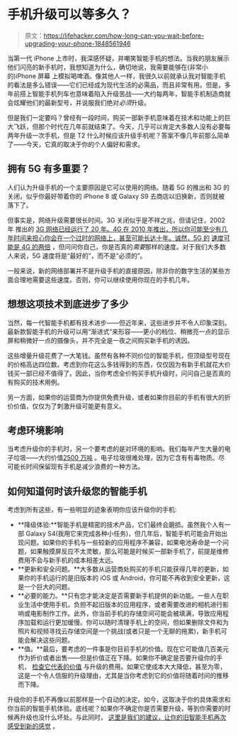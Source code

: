 # 手机升级可以等多久？

> 原文：<https://lifehacker.com/how-long-can-you-wait-before-upgrading-your-phone-1848561946>

当第一代 iPhone 上市时，我深感怀疑，并嘲笑智能手机的想法。当我的朋友展示他们闪亮的新手机时，我想知道为什么，确切地说，我需要能够在(非常小的)iPhone 屏幕 上模拟喝啤酒。像其他人一样，我很久以前就承认我对智能手机的看法是多么错误——它们已经成为现代生活的必需品，而且非常有用。但是，多年前搭上智能手机列车也意味着陷入升级苦战——大约每两年，智能手机制造商就会炫耀他们的最新型号，并说服我们绝对*必须*升级。



但是我们一定要吗？曾经有一段时间，购买一部新手机意味着在技术和功能上的巨大飞跃，但那个时代在几年前就结束了。今天，几乎可以肯定大多数人没有必要每两年升级一次手机，但是 T2 什么时候应该升级手机呢？答案不像几年前那么简单了——今天，它真的取决于你的个人偏好和需求。

## 拥有 5G 有多重要？

人们认为升级手机的一个主要原因是它可以使用的网络。随着 5G 的推出和 3G 的关闭，似乎你最好带着你的 iPhone 8 或 Galaxy S9 去商店以旧换新，否则就被落下了。

但事实是，网络升级需要很长时间。3G 关闭似乎是不祥之兆，但请记住，2002 年 推出的 [3G 网络已经运行了 20 年。4G 在 2010 年推出，所以你可能至少有几年时间来担心你会在一个过时的网络上，甚至可能长达十年。诚然，5G 的](https://www.washingtonpost.com/technology/2021/09/30/3g-networks-ending/) [速度可能是 4G 的两倍](https://www.tomsguide.com/features/5g-vs-4g) ，但问问你自己，你是否真的*需要*那样的速度。对于我们大多数人来说，5G 速度将是“最好的”，而不是“必须的”。

一般来说，新的网络部署并不是升级手机的直接原因，除非你的数字生活的某些方面合理地需要这些速度。否则，你可以继续使用你现在的手机几年。

## 想想这项技术到底进步了多少

当然，每一代智能手机都有技术进步——但近年来，这些进步并不令人印象深刻。最新款智能手机的升级可以用“渐进式”来形容——更小的档位、稍微亮一点的显示屏和稍微好一点的摄像头，并不完全是一夜之间购买新手机的诱因。

这些增量升级花费了一大笔钱。虽然有各种不同价位的智能手机，但顶级型号现在的价格高达四位数。考虑到你花这么多钱得到的东西，仅仅因为有新手机就花大价钱买一部已经不值得了。因此，当你考虑全价购买手机升级时，问问自己是否真的有购买的技术用例。

另一方面，如果你的运营商为你提供免费升级，或者如果你目前的手机有很大的折价价值，仅仅为了刺激升级可能更有意义。

## 考虑环境影响

当考虑升级你的手机时，另一个要考虑的是对环境的影响。我们每年产生大量的电子垃圾——大约价值[2500 万吨](https://climate.org/e-waste-and-how-to-reduce-it/) 。电子垃圾很难处理，因为它含有有毒物质。尽可能长时间保留现有手机是减少浪费的一种方法。

## 如何知道何时该升级您的智能手机

考虑到所有这些，有一些明显的迹象表明你应该升级你的手机:

*   **降级体验:**智能手机是精密的技术产品，它们最终会磨损。虽然我个人有一部 Galaxy S4(我用它来完成各种小任务)，但几年后，智能手机可能会开始出现问题。如果你的手机与一些较新的应用程序不兼容，如果电池寿命是一个问题，如果触摸屏反应不太灵敏，那么可能是时候买一部新手机了，前提是维修费用不会与新手机的成本相差太远。
*   **更新和安全问题。**大多数从运营商处购买的手机只能获得几年的更新，如果你的手机运行的是旧版本的 iOS 或 Android，你可能不再收到安全更新，这是一个巨大的问题。
*   **必要的能力。**只有您才能决定是否需要新手机提供的新功能。一些人在职业生活中使用手机，负担不起旧版本的应用程序，或者需要改进的相机进行影响或电影制作工作。此外，你当前手机的存储空间可能会被填满，导致应用程序加载和运行更加缓慢。你可以随时清理手机上的空间，但如果删除文件和为照片和视频寻找云存储空间是一个挑战(或者只是一个无聊的拖累)，新手机可能会解决这些问题。
*   **值。**最后，要考虑的一件事是你目前手机的价值。现在它可能值几百美元作为折价或者出售——但是价值正在下降。如果你不确定是否要升级你的手机， [检查它代表的价值](https://www.bankmycell.com/) 与升级的费用。如果它使成本大大降低，甚至为零，这是一个令人信服的升级理由，尤其是当你考虑到它的价值将随着时间的推移而下降。

升级你的手机不再像以前那样是一个自动的决定。如今，这取决于你的具体需求和你当前的智能手机体验。底线呢？如果你不确定你是否需要升级，等到你需要的时候再升级也没什么坏处。与此同时， [这里是我们的建议，让你的旧智能手机再次感受到新的感觉](https://lifehacker.com/8-ways-to-make-your-old-smartphone-feel-new-again-1847708709) 。